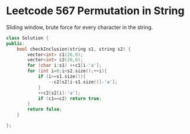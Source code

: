 # Leetcode 567 Permutation in String

Sliding window, brute force for every character in the string.
```cpp
class Solution {
public:
    bool checkInclusion(string s1, string s2) {
        vector<int> c1(26,0);
        vector<int> c2(26,0);
        for (char i:s1) ++c1[i-'a'];
        for (int i=0;i<s2.size();++i){
            if (i>=s1.size()){
                --c2[s2[i-s1.size()]-'a'];
            }
            ++c2[s2[i]-'a'];
            if (c1==c2) return true;
        }
        return false;
    }

};
```
